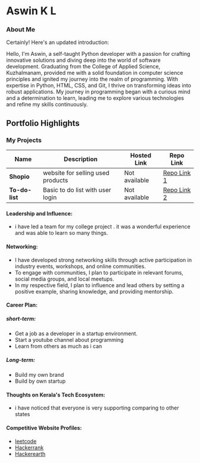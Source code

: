 # Aswin  K L 

### About Me


Certainly! Here's an updated introduction:

Hello, I'm Aswin, a self-taught Python developer with a passion for crafting innovative solutions and diving deep into the world of software development. Graduating from the College of Applied Science, Kuzhalmanam, provided me with a solid foundation in computer science principles and ignited my journey into the realm of programming. With expertise in Python, HTML, CSS, and Git, I thrive on transforming ideas into robust applications. My journey in programming began with a curious mind and a determination to learn, leading me to explore various technologies and refine my skills continuously.


## Portfolio Highlights

### My Projects

| Name                | Description                                                               | Hosted Link                              | Repo Link                                                      |
|---------------------|---------------------------------------------------------------------------|------------------------------------------|----------------------------------------------------------------|
| **Shopio**          | website for selling used products                                         | Not available                            | [Repo Link 1](https://github.com/Aswinkl1/Shopio)              |
| **To-do-list**      |Basic to do list with user login                                           | Not available                            | [Repo Link 2](https://github.com/Aswinkl1/To-do-list)          |

#### Leadership and Influence:

- i have led a team for my college project . it was a wonderful experience and was able to learn so many things.

#### Networking:

- I have developed strong networking skills through active participation in industry events, workshops, and online communities. 
- To engage with communities, I plan to participate in relevant forums, social media groups, and local meetups. 
- In my respective field, I plan to influence and lead others by setting a positive example, sharing knowledge, and providing mentorship.

#### Career Plan:

  ##### short-term:
  
  - Get a job as a developer in a startup environment.
  - Start a youtube channel about programming
  - Learn from others as much as i can
    
  ##### Long-term:
  -  Build my own brand
  -  Build by own startup 

#### Thoughts on Kerala's Tech Ecosystem:

- i have noticed that everyone is very supporting comparing to other states
 
#### Competitive Website Profiles:

- [leetcode](https://leetcode.com/Aswinkl/)
- [Hackerrank](https://www.hackerrank.com/profile/nuzhumaki9)
- [Hackerearth](https://www.hackerearth.com/@nuzhumaki9) 
  


